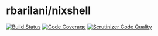 rbarilani/nixshell
==================

[![Build Status](https://travis-ci.org/rbarilani/nixshell.svg)](https://travis-ci.org/rbarilani/nixshell)
[![Code Coverage](https://scrutinizer-ci.com/g/rbarilani/nixshell/badges/coverage.png)](https://scrutinizer-ci.com/g/rbarilani/nixshell)
[![Scrutinizer Code Quality](https://scrutinizer-ci.com/g/rbarilani/nixshell/badges/quality-score.png)](https://scrutinizer-ci.com/g/rbarilani/nixshell)

